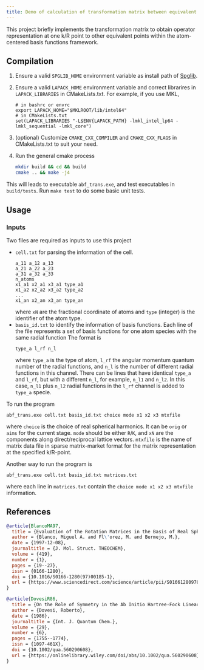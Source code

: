 ```yaml
---
title: Demo of calculation of transformation matrix between equivalent k/R points
---
```


This project briefly implements the transformation matrix to obtain operator representation at one k/R point
to other equivalent points within the atom-centered basis functions framework.

## Compilation

1. Ensure a valid `SPGLIB_HOME` environment variable as install path of [Spglib](https://spglib.github.io).
2. Ensure a valid `LAPACK_HOME` environment variable and correct librarires in `LAPACK_LIBRARIES` in CMakeLists.txt.
   For example, if you use MKL,
    ```
    # in bashrc or envrc
    export LAPACK_HOME="$MKLROOT/lib/intel64"
    # in CMakeLists.txt
    set(LAPACK_LIBRARIES "-L$ENV{LAPACK_PATH} -lmkl_intel_lp64 -lmkl_sequential -lmkl_core")
    ```
3. (optional) Customize `CMAKE_CXX_COMPILER` and `CMAKE_CXX_FLAGS` in CMakeLists.txt to suit your need.
4. Run the general cmake process

    ```bash
    mkdir build && cd && build
    cmake .. && make -j4
    ```

This will leads to executable `abf_trans.exe`, and test executables in `build/tests`.
Run `make test` to do some basic unit tests.

## Usage

### Inputs

Two files are required as inputs to use this project

- `cell.txt` for parsing the information of the cell.
    ```
    a_11 a_12 a_13
    a_21 a_22 a_23
    a_31 a_32 a_33
    n_atoms
    x1_a1 x2_a1 x3_a1 type_a1
    x1_a2 x2_a2 x3_a2 type_a2
    ...
    x1_an x2_an x3_an type_an
    ```
    where `xN` are the fractional coordinate of atoms and `type` (integer) is the identifier of the atom type.
- `basis_id.txt` to identify the information of basis functions.
  Each line of the file represents a set of basis functions for one atom species with the same radial function
  The format is
   ```
   type_a l_rf n_l
   ```
  where `type_a` is the type of atom, `l_rf` the angular momentum quantum number of the radial functions, and `n_l` is the number of different radial functions in this channel.
  There can be lines that have identical `type_a` and `l_rf`, but with a different `n_l`, for example, `n_l1` and `n_l2`.
  In this case, `n_l1` plus `n_l2` radial functions in the `l_rf` channel is added to `type_a` specie.

To run the program
```shell
abf_trans.exe cell.txt basis_id.txt choice mode x1 x2 x3 mtxfile
```
where `choice` is the choice of real spherical harmonics. It can be `orig` or `aims` for the current stage.
`mode` should be either `R`/`K`,
and `xN` are the components along direct/reciprocal lattice vectors.
`mtxfile` is the name of matrix data file in sparse matrix-market format for the matrix representation at the specified k/R-point.

Another way to run the program is

```shell
abf_trans.exe cell.txt basis_id.txt matrices.txt
```
where each line in `matrices.txt` contain the `choice mode x1 x2 x3 mtxfile` information.
   
## References

```bibtex
@article{BlancoMA97,
  title = {Evaluation of the Rotation Matrices in the Basis of Real Spherical Harmonics},
  author = {Blanco, Miguel A. and Fl\'orez, M. and Bermejo, M.},
  date = {1997-12-08},
  journaltitle = {J. Mol. Struct. THEOCHEM},
  volume = {419},
  number = {1},
  pages = {19--27},
  issn = {0166-1280},
  doi = {10.1016/S0166-1280(97)00185-1},
  url = {https://www.sciencedirect.com/science/article/pii/S0166128097001851},
}

@article{DovesiR86,
  title = {On the Role of Symmetry in the Ab Initio Hartree-Fock Linear-Combination-of-Atomic-Orbitals Treatment of Periodic Systems},
  author = {Dovesi, Roberto},
  date = {1986},
  journaltitle = {Int. J. Quantum Chem.},
  volume = {29},
  number = {6},
  pages = {1755--1774},
  issn = {1097-461X},
  doi = {10.1002/qua.560290608},
  url = {https://onlinelibrary.wiley.com/doi/abs/10.1002/qua.560290608},
}
```
